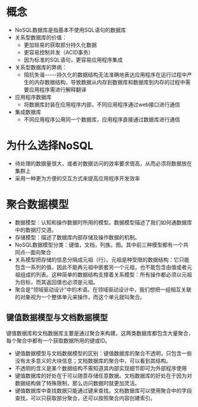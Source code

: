 # 概念

- NoSQL数据库是指基本不使用SQL语句的数据库
- 关系型数据库的价值：
  - 更加轻易的获取部分持久化数据
  - 更容易控制并发（ACID事务）
  - 因为标准的SQL语句，更容易应用程序集成
- 关系型数据库的弊病：
  - 阻抗失谐-----持久化的数据结构无法准确地表达应用程序在运行过程中产生的内存数据结构，导致数据从内存到数据库和数据库到内存的过程中需要应用程序需进行解释翻译
- 应用程序数据库
  - 将数据库封装在应用程序内部，不同应用程序通过web接口进行通信
- 集成数据库
  - 不同应用程序公用同一个数据库，应用程序直接通过数据库进行通信

# 为什么选择NoSQL

- 待处理的数据量很大，或者对数据访问的效率要求很高，从而必须将数据放在集群上
- 采用一种更为方便的交互方式来提高应用程序开发效率

# 聚合数据模型

- 数据模型：认知和操作数据时所用的模型。数据模型描述了我们如何通数据库中的数据打交道。
- 存储模型：描述了数据库内部存储及操作数据的机制。
- NoSQL数据模型分类：键值，文档，列族，图。其中前三种模型都有一个共同点--面向聚合
- 关系模型把存储的信息分隔成元祖（行）。元祖是种受限的数据结构：它只能包含一系列的值，因此不能再元祖中嵌套另一个元祖，也不能包含由值或者元祖组成的列表。这种简单的数据结构支撑着关系模型：所有操作都必须以元祖为目标，而其返回值也必须是元祖。
- 聚合是“领域驱动设计”中的术语。在领域驱动设计中，我们想把一组相互关联的对象视为一个整体单元来操作，而这个单元就叫聚合。

## 键值数据模型与文档数据模型

​	键值数据库和文档数据库主要是通过聚合来构建。这两类数据库都包含大量聚合，每个聚合中都有一个获取数据所用的键或ID。

* 键值数据模型与文档数据模型的区别：键值数据库的聚合不透明，只包含一些没有太多意义的大块信息；文档数据库的聚合中，可以看到其结构。
* 不透明的含义是某个数据结构不需知道其内部实现细节即可为外部程序使用
* 键值数据库的好处在于可以随意存储任意数据。文档数据库的好处在于因为对数据结构做了特殊限制，那么访问数据时就更加灵活。
* 键值数据库中查找数据只能通过键来查找。文档数据库可以使用聚合中的字段查找，可以只获取部分聚合，还可以按照聚合内容创建索引。




